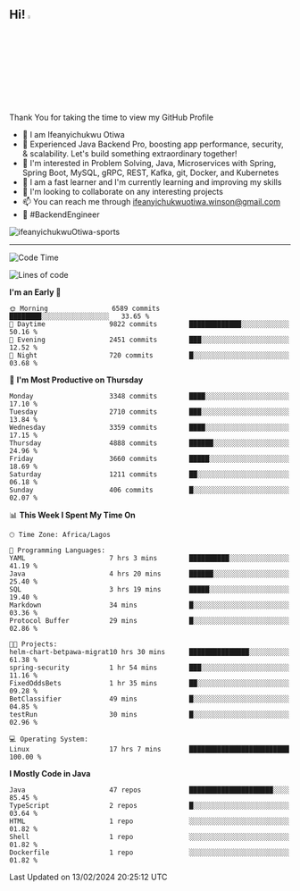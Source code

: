 <!-- BLOG-POST-LIST:START --><!-- BLOG-POST-LIST:END -->

## Hi! <img src="https://media.giphy.com/media/hvRJCLFzcasrR4ia7z/giphy.gif" width="4%"> 

Thank You for taking the time to view my GitHub Profile

- 👋 I am Ifeanyichukwu Otiwa
- 🚀 Experienced Java Backend Pro, boosting app performance, security, & scalability. Let's build something extraordinary together!
- 👀 I'm interested in Problem Solving, Java, Microservices with Spring, Spring Boot, MySQL, gRPC, REST, Kafka, git, Docker, and Kubernetes
- 🌱 I am a fast learner and I'm currently learning and improving my skills
- 💞️ I'm looking to collaborate on any interesting projects
- 📫 You can reach me through ifeanyichukwuotiwa.winson@gmail.com
- 🚀 #BackendEngineer

<p align="left" marginTop="10px"> <img src="https://komarev.com/ghpvc/?username=ifeanyichukwuOtiwa-sports&label=Profile%20views&color=0e75b6&style=for-the-badge" alt="ifeanyichukwuOtiwa-sports" /> </p>

***

<!--START_SECTION:waka-->
![Code Time](http://img.shields.io/badge/Code%20Time-2%2C237%20hrs%2020%20mins-blue)

![Lines of code](https://img.shields.io/badge/From%20Hello%20World%20I%27ve%20Written-5.4%20million%20lines%20of%20code-blue)

**I'm an Early 🐤** 

```text
🌞 Morning                6589 commits        ████████░░░░░░░░░░░░░░░░░   33.65 % 
🌆 Daytime                9822 commits        █████████████░░░░░░░░░░░░   50.16 % 
🌃 Evening                2451 commits        ███░░░░░░░░░░░░░░░░░░░░░░   12.52 % 
🌙 Night                  720 commits         █░░░░░░░░░░░░░░░░░░░░░░░░   03.68 % 
```
📅 **I'm Most Productive on Thursday** 

```text
Monday                   3348 commits        ████░░░░░░░░░░░░░░░░░░░░░   17.10 % 
Tuesday                  2710 commits        ███░░░░░░░░░░░░░░░░░░░░░░   13.84 % 
Wednesday                3359 commits        ████░░░░░░░░░░░░░░░░░░░░░   17.15 % 
Thursday                 4888 commits        ██████░░░░░░░░░░░░░░░░░░░   24.96 % 
Friday                   3660 commits        █████░░░░░░░░░░░░░░░░░░░░   18.69 % 
Saturday                 1211 commits        ██░░░░░░░░░░░░░░░░░░░░░░░   06.18 % 
Sunday                   406 commits         █░░░░░░░░░░░░░░░░░░░░░░░░   02.07 % 
```


📊 **This Week I Spent My Time On** 

```text
🕑︎ Time Zone: Africa/Lagos

💬 Programming Languages: 
YAML                     7 hrs 3 mins        ██████████░░░░░░░░░░░░░░░   41.19 % 
Java                     4 hrs 20 mins       ██████░░░░░░░░░░░░░░░░░░░   25.40 % 
SQL                      3 hrs 19 mins       █████░░░░░░░░░░░░░░░░░░░░   19.40 % 
Markdown                 34 mins             █░░░░░░░░░░░░░░░░░░░░░░░░   03.36 % 
Protocol Buffer          29 mins             █░░░░░░░░░░░░░░░░░░░░░░░░   02.86 % 

🐱‍💻 Projects: 
helm-chart-betpawa-migrat10 hrs 30 mins      ███████████████░░░░░░░░░░   61.38 % 
spring-security          1 hr 54 mins        ███░░░░░░░░░░░░░░░░░░░░░░   11.16 % 
FixedOddsBets            1 hr 35 mins        ██░░░░░░░░░░░░░░░░░░░░░░░   09.28 % 
BetClassifier            49 mins             █░░░░░░░░░░░░░░░░░░░░░░░░   04.85 % 
testRun                  30 mins             █░░░░░░░░░░░░░░░░░░░░░░░░   02.96 % 

💻 Operating System: 
Linux                    17 hrs 7 mins       █████████████████████████   100.00 % 
```

**I Mostly Code in Java** 

```text
Java                     47 repos            █████████████████████░░░░   85.45 % 
TypeScript               2 repos             █░░░░░░░░░░░░░░░░░░░░░░░░   03.64 % 
HTML                     1 repo              ░░░░░░░░░░░░░░░░░░░░░░░░░   01.82 % 
Shell                    1 repo              ░░░░░░░░░░░░░░░░░░░░░░░░░   01.82 % 
Dockerfile               1 repo              ░░░░░░░░░░░░░░░░░░░░░░░░░   01.82 % 
```




 Last Updated on 13/02/2024 20:25:12 UTC
<!--END_SECTION:waka-->

<!--
<p align="center">
![trophy](https://github-profile-trophy.vercel.app/?username=ifeanyichukwuOtiwa-sports&theme=onedark) (https://github.com/ryo-ma/github-profile-trophy)
</p>
-->

<!---
ifeanyi-otiwa/ifeanyi-otiwa is a ✨ special ✨ repository because its `README.md` (this file) appears on your GitHub profile.
You can click the Preview link to take a look at your changes.
--->

